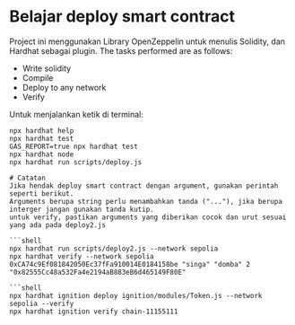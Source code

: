 # Belajar deploy smart contract

Project ini menggunakan Library OpenZeppelin untuk menulis Solidity, dan Hardhat sebagai plugin.
The tasks performed are as follows:

- Write solidity
- Compile
- Deploy to any network
- Verify

Untuk menjalankan ketik di terminal:

```shell
npx hardhat help
npx hardhat test
GAS_REPORT=true npx hardhat test
npx hardhat node
npx hardhat run scripts/deploy.js

# Catatan
Jika hendak deploy smart contract dengan argument, gunakan perintah seperti berikut.
Arguments berupa string perlu menambahkan tanda ("..."), jika berupa interger jangan gunakan tanda kutip.
untuk verify, pastikan arguments yang diberikan cocok dan urut sesuai yang ada pada deploy2.js

```shell
npx hardhat run scripts/deploy2.js --network sepolia
npx hardhat verify --network sepolia 0xCA74c9Ef081842050Ec37fFa910014E0184158be "singa" "domba" 2 "0x82555Cc48a532Fa4e2194aB883eB6d465149F80E"

```shell
npx hardhat ignition deploy ignition/modules/Token.js --network sepolia --verify
npx hardhat ignition verify chain-11155111
